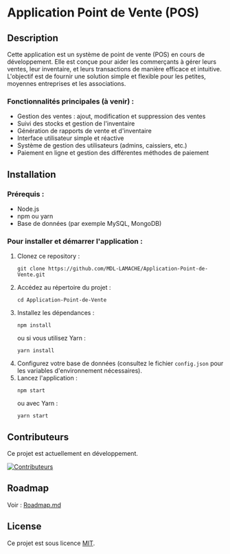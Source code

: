 # Application Point de Vente (POS)

## Description

Cette application est un système de point de vente (POS) en cours de développement. Elle est conçue pour aider les commerçants à gérer leurs ventes, leur inventaire, et leurs transactions de manière efficace et intuitive. L'objectif est de fournir une solution simple et flexible pour les petites, moyennes entreprises et les associations.

### Fonctionnalités principales (à venir) :
- Gestion des ventes : ajout, modification et suppression des ventes
- Suivi des stocks et gestion de l'inventaire
- Génération de rapports de vente et d'inventaire
- Interface utilisateur simple et réactive
- Système de gestion des utilisateurs (admins, caissiers, etc.)
- Paiement en ligne et gestion des différentes méthodes de paiement

## Installation

### Prérequis :
- Node.js
- npm ou yarn
- Base de données (par exemple MySQL, MongoDB)

### Pour installer et démarrer l'application :
1. Clonez ce repository :
   <pre><code>git clone https://github.com/MDL-LAMACHE/Application-Point-de-Vente.git</code></pre>
2. Accédez au répertoire du projet :
   <pre><code>cd Application-Point-de-Vente</code></pre>
3. Installez les dépendances :
   <pre><code>npm install</code></pre>
   ou si vous utilisez Yarn :  
   <pre><code>yarn install</code></pre>
4. Configurez votre base de données (consultez le fichier `config.json` pour les variables d'environnement nécessaires).
5. Lancez l'application :
   <pre><code>npm start</code></pre>
   ou avec Yarn :  
   <pre><code>yarn start</code></pre>

## Contributeurs

Ce projet est actuellement en développement.

[![Contributeurs](https://contrib.rocks/image?repo=MDL-LAMACHE/Application-Point-de-Vente)](https://github.com/MDL-LAMACHE/Application-Point-de-Vente/graphs/contributors)
## Roadmap
Voir : [Roadmap.md](https://github.com/MDL-LAMACHE/Application-Point-de-Vente/blob/main/Roadmap.md)
## License

Ce projet est sous licence [MIT](https://opensource.org/licenses/MIT).
